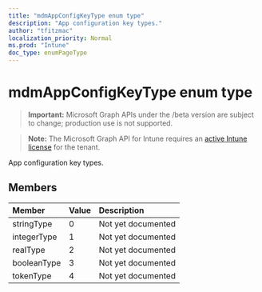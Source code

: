 ```yaml
---
title: "mdmAppConfigKeyType enum type"
description: "App configuration key types."
author: "tfitzmac"
localization_priority: Normal
ms.prod: "Intune"
doc_type: enumPageType
---
```


# mdmAppConfigKeyType enum type

> **Important:** Microsoft Graph APIs under the /beta version are subject to change; production use is not supported.

> **Note:** The Microsoft Graph API for Intune requires an [active Intune license](https://go.microsoft.com/fwlink/?linkid=839381) for the tenant.

App configuration key types.

## Members
|Member|Value|Description|
|:---|:---|:---|
|stringType|0|Not yet documented|
|integerType|1|Not yet documented|
|realType|2|Not yet documented|
|booleanType|3|Not yet documented|
|tokenType|4|Not yet documented|




